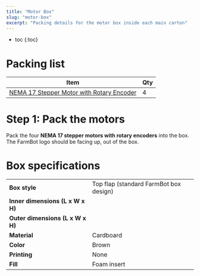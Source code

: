 ```yaml
---
title: "Motor Box"
slug: "motor-box"
excerpt: "Packing details for the motor box inside each main carton"
---
```


* toc
{:toc}

# Packing list

|Item                          |Qty                           |
|------------------------------|------------------------------|
|[NEMA 17 Stepper Motor with Rotary Encoder](../bom/electronics-and-wiring.md#nema-17-stepper-motors-with-rotary-encoders)|4

# Step 1: Pack the motors
Pack the four **NEMA 17 stepper motors with rotary encoders** into the box. The FarmBot logo should be facing up, out of the box.


# Box specifications

|                              |                              |
|------------------------------|------------------------------|
|**Box style**                 |Top flap (standard FarmBot box design)
|**Inner dimensions (L x W x H)**|
|**Outer dimensions (L x W x H)**|
|**Material**                  |Cardboard
|**Color**                     |Brown
|**Printing**                  |None
|**Fill**                      |Foam insert

